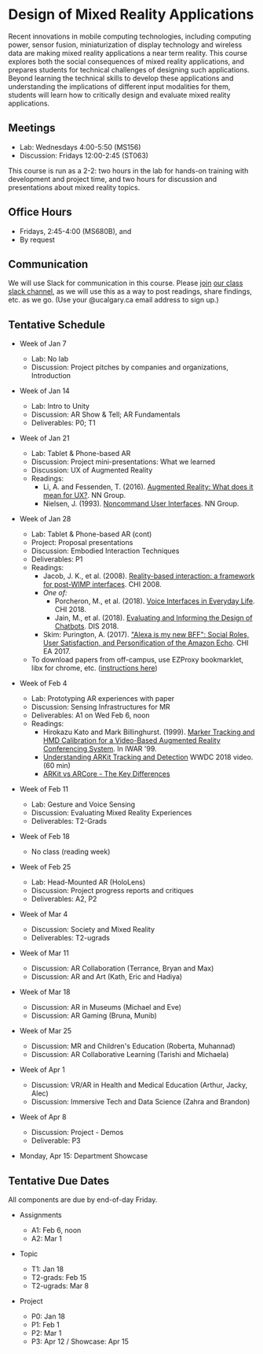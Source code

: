 # Design of Mixed Reality Applications

Recent innovations in mobile computing technologies, including computing power, sensor fusion, miniaturization of display technology and wireless data are making mixed reality applications a near term reality. This course explores both the social consequences of mixed reality applications, and prepares students for technical challenges of designing such applications. Beyond learning the technical skills to develop these applications and understanding the implications of different input modalities for them, students will learn how to critically design and evaluate mixed reality applications.

## Meetings
* Lab: Wednesdays 4:00-5:50 (MS156)
* Discussion: Fridays 12:00-2:45 (ST063)

This course is run as a 2-2: two hours in the lab for hands-on training with development and project time, and two hours for discussion and presentations about mixed reality topics.

## Office Hours
* Fridays, 2:45-4:00 (MS680B), and
* By request

## Communication

We will use Slack for communication in this course. Please [join](https://join.slack.com/t/cpscmixedreal-8e84362/signup) [our class slack channel](http://cpscmixedreal-8e84362.slack.com), as we will use this as a way to post readings, share findings, etc. as we go. (Use your @ucalgary.ca email address to sign up.)

## Tentative Schedule

* Week of Jan 7
    * Lab: No lab
    * Discussion: Project pitches by companies and organizations, Introduction

* Week of Jan 14
	* Lab: Intro to Unity
	* Discussion: AR Show & Tell; AR Fundamentals
	* Deliverables: P0; T1

* Week of Jan 21
	* Lab: Tablet & Phone-based AR
	* Discussion: Project mini-presentations: What we learned
	* Discussion: UX of Augmented Reality
	* Readings:
		* Li, A. and Fessenden, T. (2016). [Augmented Reality: What does it mean for UX?](https://www.nngroup.com/articles/augmented-reality-ux/). NN Group.
		* Nielsen, J. (1993). [Noncommand User Interfaces](https://www.nngroup.com/articles/noncommand/). NN Group. 

* Week of Jan 28
	* Lab: Tablet & Phone-based AR (cont)
	* Project: Proposal presentations
	* Discussion: Embodied Interaction Techniques
	* Deliverables: P1
	* Readings:
		* Jacob, J. K., et al. (2008). [Reality-based interaction: a framework for post-WIMP interfaces](https://dl.acm.org/citation.cfm?id=1357089). CHI 2008.
		* _One of:_
			* Porcheron, M., et al. (2018). [Voice Interfaces in Everyday Life](https://dl.acm.org/citation.cfm?id=3174214). CHI 2018.
			* Jain, M., et al. (2018). [Evaluating and Informing the Design of Chatbots](https://dl.acm.org/author_page.cfm?id=99659200344). DIS 2018.
		* Skim: Purington, A. (2017). ["Alexa is my new BFF": Social Roles, User Satisfaction, and Personification of the Amazon Echo](https://dl.acm.org/citation.cfm?id=3053246). CHI EA 2017.
	* To download papers from off-campus, use EZProxy bookmarklet, libx for chrome, etc. ([instructions here](https://library.ucalgary.ca/c.php?g=255563&p=1704031))

* Week of Feb 4
	* Lab: Prototyping AR experiences with paper
	* Discussion: Sensing Infrastructures for MR
	* Deliverables: A1 on Wed Feb 6, noon
	* Readings:
		* Hirokazu Kato and Mark Billinghurst. (1999). [Marker Tracking and HMD Calibration for a Video-Based Augmented Reality Conferencing System](https://vs.inf.ethz.ch/edu/SS2005/DS/papers/ar/kato-artoolkit.pdf). In IWAR '99.
		* [Understanding ARKit Tracking and Detection](https://developer.apple.com/videos/play/wwdc2018/610/) WWDC 2018 video. (60 min)
		* [ARKit vs ARCore - The Key Differences](https://www.newgenapps.com/blog/arkit-vs-arcore-the-key-differences)

* Week of Feb 11
	* Lab: Gesture and Voice Sensing
	* Discussion: Evaluating Mixed Reality Experiences
	* Deliverables: T2-Grads

* Week of Feb 18
	* No class (reading week)

* Week of Feb 25
	* Lab: Head-Mounted AR (HoloLens)
	* Discussion: Project progress reports and critiques
	* Deliverables: A2, P2

* Week of Mar 4
	* Discussion: Society and Mixed Reality
	* Deliverables: T2-ugrads

* Week of Mar 11
	* Discussion: AR Collaboration (Terrance, Bryan and Max)
	* Discussion: AR and Art (Kath, Eric and Hadiya)

* Week of Mar 18
	* Discussion: AR in Museums (Michael and Eve)
	* Discussion: AR Gaming (Bruna, Munib)

* Week of Mar 25
	* Discussion: MR and Children's Education (Roberta, Muhannad)
	* Discussion: AR Collaborative Learning (Tarishi and Michaela)

* Week of Apr 1
	* Discussion: VR/AR in Health and Medical Education (Arthur, Jacky, Alec)
	* Discussion: Immersive Tech and Data Science (Zahra and Brandon)

* Week of Apr 8
	* Discussion: Project - Demos
	* Deliverable: P3

* Monday, Apr 15: Department Showcase

## Tentative Due Dates

All components are due by end-of-day Friday.

* Assignments
	* A1: Feb 6, noon
	* A2: Mar 1

* Topic
	* T1: Jan 18
	* T2-grads: Feb 15
	* T2-ugrads: Mar 8

* Project
	* P0: Jan 18
	* P1: Feb 1
	* P2: Mar 1
	* P3: Apr 12 / Showcase: Apr 15

